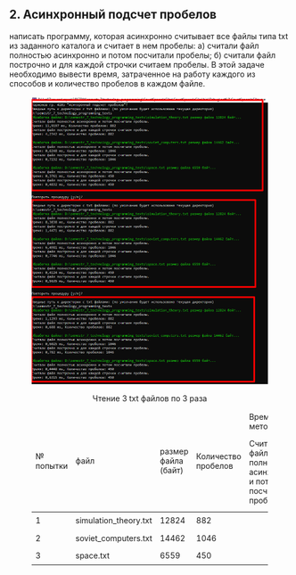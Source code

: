 ## 2. Асинхронный подсчет пробелов
написать программу, которая асинхронно считывает все файлы типа txt из заданного каталога и считает в нем пробелы: 
a) считали файл полностью асинхронно и потом посчитали пробелы; 
б) считали файл построчно и для каждой строчки считаем пробелы. 
В этой задаче необходимо вывести время, затраченное на работу каждого из способов и количество пробелов в каждом файле. 

<figure>
   <p align="center">
      <img src="https://github.com/dr-number/larionov_semestr_7_lab_2-read_files_calc_spaces/blob/main/for_read_me/1.png">
      <p align="center">Чтение 3 txt файлов по 3 раза</p>
   </p>
  <table>
	<thead>
		<tr>
			<td rowspan="2">№ попытки</td>
			<td rowspan="2">файл</td>
			<td rowspan="2">размер файла (байт)</td>
			<td rowspan="2">Количество пробелов</td>
			<td colspan="2">Время исполнения метода</td>
		</tr>
		<tr>
			<td>Cчитали файл полностью асинхронно и потом посчитали пробелы</td>
			<td>Cчитали файл построчно и для каждой строчки считаем пробелы</td>
		</tr>
        </thead>
<tbody>
		<tr>
			<td rowspan="6">1</td>
			<td rowspan="6">simulation_theory.txt</td>
			<td rowspan="6">12824</td>
			<td rowspan="6">882</td>
			<td></td>
			<td></td>
		</tr>
		<tr>
			<td></td>
			<td></td>
		</tr>
		<tr>
			<td></td>
			<td></td>
		</tr>
		<tr>
			<td></td>
			<td></td>
		</tr>
		<tr>
			<td></td>
			<td></td>
		</tr>
		<tr>
			<td></td>
			<td></td>
		</tr>
		<tr>
			<td rowspan="6">2</td>
			<td rowspan="6">soviet_computers.txt</td>
			<td rowspan="6">14462</td>
			<td rowspan="6">1046</td>
			<td></td>
			<td></td>
		</tr>
		<tr>
			<td></td>
			<td></td>
		</tr>
		<tr>
			<td></td>
			<td></td>
		</tr>
		<tr>
			<td></td>
			<td></td>
		</tr>
		<tr>
			<td></td>
			<td></td>
		</tr>
		<tr>
			<td></td>
			<td></td>
		</tr>
		<tr>
			<td rowspan="6">3</td>
			<td rowspan="6">space.txt</td>
			<td rowspan="6">6559</td>
			<td rowspan="6">450</td>
			<td></td>
			<td></td>
		</tr>
		<tr>
			<td></td>
			<td></td>
		</tr>
		<tr>
			<td></td>
			<td></td>
		</tr>
		<tr>
			<td></td>
			<td></td>
		</tr>
		<tr>
			<td></td>
			<td></td>
		</tr>
		<tr>
			<td></td>
			<td></td>
		</tr>
	</tbody>
</table>
</figure> 